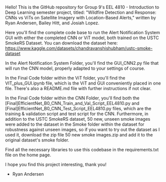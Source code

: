 Hello! This is the GitHub repository for Group 9's EEL 4810 - Introduction to Deep Learning semester project, titled: "Wildfire Detection and Response: CNNs vs ViTs on Satellite Imagery with Location-Based Alerts," written by Ryan Andersen, Bailey Hitt, and Josiah Lopez.

Here you'll find the complete code base to run the Alert Notification System GUI with either the completed CNN or ViT model, both trained on the USTC SmokeRS Dataset. You can download the dataset here: https://www.kaggle.com/datasets/chandravanshishubham/ustc-smoke-dataset

In the Alert Notification System Folder, you'll find the GUI_CNN2.py file that will run the CNN model, properly adapted to your settings of course.

In the Final Code folder within the ViT folder, you'll find the VIT_plus_GUI.ipynb file, which is the ViT and GUI conveniently placed in one file. There's also a README.md file with further instructions if not clear.

In the Final Code folder within the CNN Folder, you'll find both the [Final]EfficientNet_B0_CNN_Train_and_Val_Script_EEL4810.py and [Final]EfficientNet_B0_CNN_Test_Script_EEL4810.py files, which are the training & validation script and test script for the CNN. Furthermore, in addition to the USTC SmokeRS dataset, 50 new, unseen smoke images were added to the dataset in the Smoke folder within the dataset for robustness against unseen images, so if you want to try out the dataset as I used it, download the zip file 50 new smoke images.zip and add it to the original dataset's smoke folder.

Find all the necessary libraries to use this codebase in the requirements.txt file on the home page.

I hope you find this project interesting, thank you!

- Ryan Andersen
